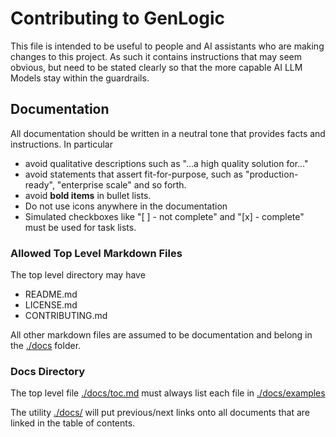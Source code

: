 # Contributing to GenLogic

This file is intended to be useful to people and AI assistants
who are making changes to this project.  As such it contains instructions
that may seem obvious, but need to be stated clearly so that the
more capable AI LLM Models stay within the guardrails.


## Documentation

All documentation should be written in a neutral tone that
provides facts and instructions.  In particular
- avoid qualitative descriptions such as "...a high quality
  solution for..."
- avoid statements that assert fit-for-purpose, such as
  "production-ready", "enterprise scale" and so forth.
- avoid **bold items** in bullet lists.
- Do not use icons anywhere in the documentation
- Simulated checkboxes like "[ ] - not complete" and
  "[x] - complete" must be used for task lists.

### Allowed Top Level Markdown Files

The top level directory may have 

- README.md 
- LICENSE.md
- CONTRIBUTING.md 

All other markdown files are assumed to be documentation
and belong in the [./docs](./docs/) folder.

### Docs Directory

The top level file [./docs/toc.md](./docs/toc.md) must always
list each file in [./docs/examples](./docs/examples/)

The utility [./docs/](./docs/add-navigation.mjs) will put
previous/next links onto all documents that are linked in
the table of contents.




